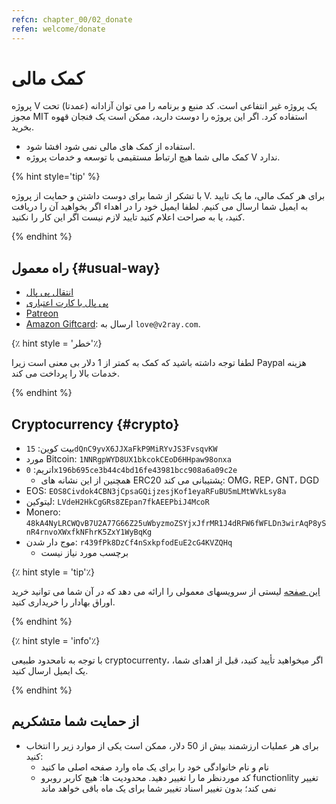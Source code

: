 ```yaml
---
refcn: chapter_00/02_donate
refen: welcome/donate
---
```

# کمک مالی

پروژه V یک پروژه غیر انتفاعی است. کد منبع و برنامه را می توان آزادانه (عمدتا) تحت مجوز MIT استفاده کرد. اگر این پروژه را دوست دارید، ممکن است یک فنجان قهوه بخرید.

* استفاده از کمک های مالی نمی شود افشا شود.
* کمک مالی شما هیچ ارتباط مستقیمی با توسعه و خدمات پروژه V ندارد.

{% hint style='tip' %}

با تشکر از شما برای دوست داشتن و حمایت از پروژه V. برای هر کمک مالی، ما یک تایید به ایمیل شما ارسال می کنیم. لطفا ایمیل خود را در اهداء اگر بخواهید آن را دریافت کنید، یا به صراحت اعلام کنید تایید لازم نیست اگر این کار را نکنید.

{% endhint %}

## راه معمول {#usual-way}

* [انتقال پی پال](https://www.paypal.me/ProjectV2Ray/25)
* [پی پال با کارت اعتباری](https://www.paypal.com/cgi-bin/webscr?cmd=_s-xclick&amount=25&currency_code=usd&hosted_button_id=4TU3UKYANT2WY)
* [Patreon](https://www.patreon.com/v2ray)
* [Amazon Giftcard](https://www.amazon.com/Amazon-eGift-Card-Birthday-Balloons/dp/B01FIS88SY): ارسال به `love@v2ray.com`.

{٪ hint style = 'خطر'٪}

لطفا توجه داشته باشید که کمک به کمتر از 1 دلار بی معنی است زیرا Paypal هزینه خدمات بالا را پرداخت می کند.

{% endhint %}

## Cryptocurrency {#crypto}

* بیت کوین: `15dQnC9yvX6JJXaFkP9MiRYvJS3FvsqvKW`
* مورد Bitcoin: `1NNRgpWYD8UX1bkcokCEoD6HHpaw98onxa`
* اتریم: `0x196b695ce3b44c4bd16fe43981bcc908a6a09c2e` 
  * همچنین از این نشانه های ERC20 پشتیبانی می کند: OMG، REP، GNT، DGD
* EOS: `EOS8Civdok4CBN3jCpsaGQijzesjKof1eyaRFuBU5mLMtWVkLsy8a`
* لیتوکین: `LVdeH2HkCgGRs8ZEpan7fkAEEPbiJ4McoR`
* Monero: `48kA4NyLRCWQvB7U2A77G66Z25uWbyzmoZSYjxJfrMR1J4dRFW6fWFLDn3wirAqP8ySnR4rnvoXWxfkNFhrK5ZxY1WyBqKg`
* موج دار شدن: `r439fPk8DzCf4nSxkpfodEuE2cG4KVZQHq` 
  * برچسب مورد نیاز نیست

{٪ hint style = 'tip'٪}

[این صفحه](../ui_client/service.md) لیستی از سرویسهای معمولی را ارائه می دهد که در آن شما می توانید خرید اوراق بهادار را خریداری کنید.

{% endhint %}

{٪ hint style = 'info'٪}

با توجه به نامحدود طبیعی cryptocurrenty، اگر میخواهید تأیید کنید، قبل از اهدای شما، یک ایمیل ارسال کنید.

{% endhint %}

## از حمایت شما متشکریم

* برای هر عملیات ارزشمند بیش از 50 دلار، ممکن است یکی از موارد زیر را انتخاب کنید: 
  * نام و نام خانوادگی خود را برای یک ماه وارد صفحه اصلی ما کنید
  * کد موردنظر ما را تغییر دهید. محدودیت ها: هیچ کاربر روبرو functionlity تغییر نمی کند؛ بدون تغییر اسناد تغییر شما برای یک ماه باقی خواهد ماند